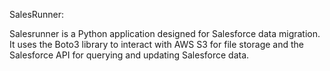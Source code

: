 
SalesRunner:

Salesrunner is a Python application designed for Salesforce data migration. It uses the Boto3 library to interact with AWS S3 for file storage and the Salesforce API for querying and updating Salesforce data. 
